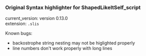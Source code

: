 ### Original Syntax highlighter for ShapedLikeItSelf_script
current_version: version 0.13.0\
extension: `.slis`

Known bugs:
* backostrophe string nesting may not be higlighted properly
* line numbers don't work properly with long lines

